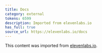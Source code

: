 ```yaml
---
title: Docs
category: external
tokens: 6599
description: Imported from elevenlabs.io
has_full: true
source_url: https://elevenlabs.io/docs
---
```


This content was imported from [elevenlabs.io](https://elevenlabs.io/docs).
